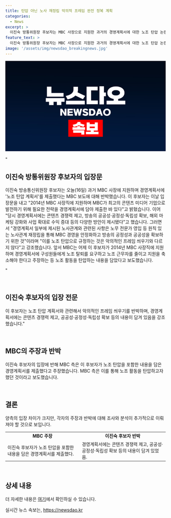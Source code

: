 ```yaml
---
title: 탄압 아닌 노사 재정립 악의적 프레임 완전 정복 계획
categories:
  - News
excerpt: >
  이진숙 방통위원장 후보자는 MBC 사장으로 지원한 과거의 경영계획서에 대한 노조 탄압 논란을 반박했습니다. 후보자는 경영계획서에 노조 탄압이 아닌 콘텐츠 경쟁력 강화와 해외 마케팅 등의 전략을 제시했다고 주장했습니다. 또한, 노조 관련 내용은 노무 전문가 영입을 통한 노사관계 재정립을 목적으로 한 것이라고 강조했습니다. 후보자의 입장문은 노조 탄압으로 비춰질 수 없다는 입장을 밝히며, 논란을 일축하고자 했습니다.
feature_text: >
  이진숙 방통위원장 후보자는 MBC 사장으로 지원한 과거의 경영계획서에 대한 노조 탄압 논란을 반박했습니다. 후보자는 경영계획서에 노조 탄압이 아닌 콘텐츠 경쟁력 강화와 해외 마케팅 등의 전략을 제시했다고 주장했습니다. 또한, 노조 관련 내용은 노무 전문가 영입을 통한 노사관계 재정립을 목적으로 한 것이라고 강조했습니다. 후보자의 입장문은 노조 탄압으로 비춰질 수 없다는 입장을 밝히며, 논란을 일축하고자 했습니다.
image: '/assets/img/newsdao_breakingnews.jpg'
---
```


<p><img src="/assets/img/newsdao_breakingnews.jpg" alt="ontimetimes 속보" /></p>

<p>"<h2 data-ke-size="size26">이진숙 방통위원장 후보자의 입장문</h2></p>

<p data-ke-size="size16">이진숙 방송통신위원장 후보자는 오늘(16일) 과거 MBC 사장에 지원하며 경영계획서에 '노조 탄압 계획서'를 제출했다는 MBC 보도에 대해 반박했습니다. 이 후보자는 이날 입장문을 내고 "2014년 MBC 사장직에 지원하며 MBC가 최고의 콘텐츠 미디어 기업으로 발전하기 위해 필요한 전략을 경영계획서에 담아 제출한 바 있다"고 밝혔습니다. 이어 "당시 경영계획서에는 콘텐츠 경쟁력 제고, 방송의 공공성·공정성·독립성 확보, 해외 마케팅 강화와 사업 확대로 수익 증대 등의 다양한 방안이 제시됐다"고 했습니다. 그러면서 "경영계획서 일부에 제시된 노사관계와 관련된 사항은 노무 전문가 영입 등 원칙 있는 노사관계 재정립을 통해 MBC 경영을 안정화하고 방송의 공정성과 공공성을 확보하기 위한 것"이라며 "이를 노조 탄압으로 규정하는 것은 악의적인 프레임 씌우기와 다르지 않다"고 강조했습니다. 앞서 MBC는 어제 이 후보자가 2014년 MBC 사장직에 지원하며 경영계획서에 구성원들에게 노조 탈퇴를 요구하고 노조 근무자를 줄이고 지원을 축소해야 한다고 주장하는 등 노조 활동을 탄압하는 내용을 담았다고 보도했습니다.</p>"
<p data-ke-size="size16">&nbsp;</p>

<h2 data-ke-size="size26">이진숙 후보자의 입장 전문</h2>

<p data-ke-size="size16">이 후보자는 노조 탄압 계획서와 관련해서 악의적인 프레임 씌우기를 반박하며, 경영계획서에는 콘텐츠 경쟁력 제고, 공공성·공정성·독립성 확보 등의 내용이 담겨 있음을 강조했습니다."</p>

<p data-ke-size="size16">&nbsp;</p>

<h2 data-ke-size="size26">MBC의 주장과 반박</h2>

<p data-ke-size="size16">이진숙 후보자의 입장에 반해 MBC 측은 이 후보자가 노조 탄압을 포함한 내용을 담은 경영계획서를 제출했다고 주장했습니다. MBC 측은 이를 통해 노조 활동을 탄압하고자 했던 것이라고 보도했습니다.</p>

<p data-ke-size="size16">&nbsp;</p>

<h2 data-ke-size="size26">결론</h2>

<p data-ke-size="size16">양측의 입장 차이가 크지만, 각자의 주장과 반박에 대해 조사와 분석이 추가적으로 이뤄져야 할 것으로 보입니다. </p>

<table>
  <tbody>
    <tr>
      <td style="text-align: center; height: 17px;"><b>MBC 주장</b></td>
      <td style="text-align: center; height: 17px;"><b>이진숙 후보자 반박</b></td>
    </tr>
    <tr>
      <td style="text-align: left;">이진숙 후보자가 노조 탄압을 포함한 내용을 담은 경영계획서를 제출했다.</td>
      <td style="text-align: left;">경영계획서에는 콘텐츠 경쟁력 제고, 공공성·공정성·독립성 확보 등의 내용이 담겨 있었음.</td>
    </tr>
  </tbody>
</table>

<p data-ke-size="size16">&nbsp;</p>

<h2 data-ke-size="size26">상세 내용</h2>

<p data-ke-size="size16">더 자세한 내용은 <a href="https://news.naver.com/main/read.nhn?mode=LSD&amp;mid=sec&amp;sid1=102&amp;oid=020&amp;aid=0003355002" target="_blank">여기</a>에서 확인하실 수 있습니다.</p>
실시간 뉴스 속보는, <a href="https://newsdao.kr" rel="dofollow">https://newsdao.kr</a>


